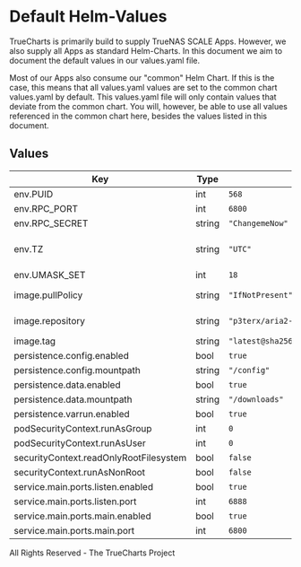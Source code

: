 # Default Helm-Values

TrueCharts is primarily build to supply TrueNAS SCALE Apps.
However, we also supply all Apps as standard Helm-Charts. In this document we aim to document the default values in our values.yaml file.

Most of our Apps also consume our "common" Helm Chart.
If this is the case, this means that all values.yaml values are set to the common chart values.yaml by default. This values.yaml file will only contain values that deviate from the common chart.
You will, however, be able to use all values referenced in the common chart here, besides the values listed in this document.

## Values

| Key | Type | Default | Description |
|-----|------|---------|-------------|
| env.PUID | int | `568` |  |
| env.RPC_PORT | int | `6800` |  |
| env.RPC_SECRET | string | `"ChangemeNow"` |  |
| env.TZ | string | `"UTC"` | Set the container timezone |
| env.UMASK_SET | int | `18` |  |
| image.pullPolicy | string | `"IfNotPresent"` | image pull policy |
| image.repository | string | `"p3terx/aria2-pro"` | image repository |
| image.tag | string | `"latest@sha256:2589527dfef6351d459f3a6781e4efef41d694878765b107413a6eb4bb6bbca7"` | image tag |
| persistence.config.enabled | bool | `true` |  |
| persistence.config.mountpath | string | `"/config"` |  |
| persistence.data.enabled | bool | `true` |  |
| persistence.data.mountpath | string | `"/downloads"` |  |
| persistence.varrun.enabled | bool | `true` |  |
| podSecurityContext.runAsGroup | int | `0` |  |
| podSecurityContext.runAsUser | int | `0` |  |
| securityContext.readOnlyRootFilesystem | bool | `false` |  |
| securityContext.runAsNonRoot | bool | `false` |  |
| service.main.ports.listen.enabled | bool | `true` |  |
| service.main.ports.listen.port | int | `6888` |  |
| service.main.ports.main.enabled | bool | `true` |  |
| service.main.ports.main.port | int | `6800` |  |

All Rights Reserved - The TrueCharts Project
